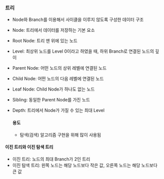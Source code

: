 ### 트리
- Node와 Branch를 이용해서 사이클을 이루지 않도록 구성한 데이터 구조
- Node: 트리에서 데이터를 저장하는 기본 요소 
- Root Node: 트리 맨 위에 있는 노드
- Level: 최상위 노드를 Level 0이라고 하였을 때, 하위 Branch로 연결된 노드의 깊이 
- Parent Node: 어떤 노드의 상위 레벨에 연결된 노드
- Child Node: 어떤 노드의 다음 레벨에 연결된 노드
- Leaf Node: Child Node가 하나도 없는 노드
- Sibling: 동일한 Parent Node를 가진 노드
- Depth: 트리에서 Node가 가질 수 있는 최대 Level

  #### 용도
   - 탐색(검색) 알고리즘 구현을 위해 많이 사용됨 

#### 이진 트리와 이진 탐색 트리 
- 이진 트리: 노드의 최대 Branch가 2인 트리
- 이진 탐색 트리: 왼쪽 노드는 해당 노드보다 작은 값, 오른쪽 노드는 해당 노드보다 큰 값